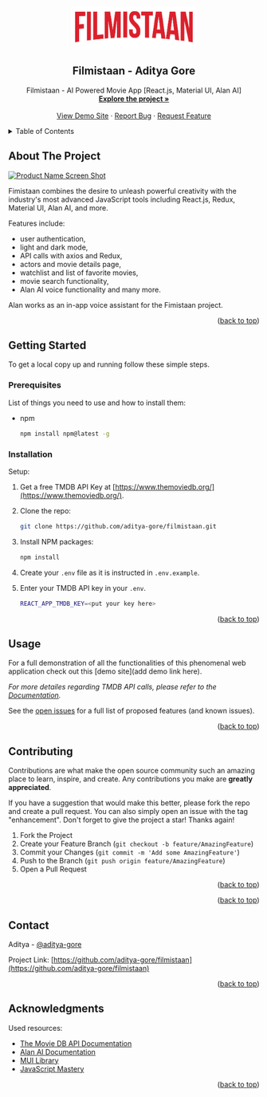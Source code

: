 <div id="top"></div>

<!-- PROJECT [othneildrew] SHIELDS -->

<!-- PROJECT LOGO -->
<br />
<div align="center">
  <a href="https://github.com/aditya-gore/filmistaan">
    <img src="src/assets/logos/redLogo.png" alt="Filmistaan" width="252" height="85">
  </a>

  <h2 align="center">Filmistaan - Aditya Gore</h2>

  <p align="center">
    Filmistaan - AI Powered Movie App [React.js, Material UI, Alan AI]
    <br />
    <a href="https://github.com/aditya-gore/filmistaan"><strong>Explore the project »</strong></a>
    <br />
    <br />
    <a href="https://fimistaan-by-aditya.netlify.app">View Demo Site</a>
    ·
    <a href="https://github.com/aditya-gore/filmistaan/issues">Report Bug</a>
    ·
    <a href="https://github.com/aditya-gore/filmistaan/issues">Request Feature</a>
  </p>
</div>

<!-- TABLE OF CONTENTS -->
<details>
  <summary>Table of Contents</summary>
  <ol>
    <li>
      <a href="#about-the-project">About The Project</a>
    </li>
    <li>
      <a href="#getting-started">Getting Started</a>
      <ul>
        <li><a href="#prerequisites">Prerequisites</a></li>
        <li><a href="#installation">Installation</a></li>
      </ul>
    </li>
    <li><a href="#usage">Usage</a></li>
    <li><a href="#contributing">Contributing</a></li>
    <li><a href="#contact">Contact</a></li>
    <li><a href="#acknowledgments">Acknowledgments</a></li>
  </ol>
</details>

<!-- ABOUT THE PROJECT -->

## About The Project

[![Product Name Screen Shot][product-screenshot]](https://fimistaan-by-aditya.netlify.app)

Fimistaan combines the desire to unleash powerful creativity with the industry's most advanced JavaScript tools including React.js, Redux, Material UI, Alan AI, and more.

Features include:

- user authentication,
- light and dark mode,
- API calls with axios and Redux,
- actors and movie details page,
- watchlist and list of favorite movies,
- movie search functionality,
- Alan AI voice functionality and many more.

Alan works as an in-app voice assistant for the Fimistaan project.

<p align="right">(<a href="#top">back to top</a>)</p>

<!-- GETTING STARTED -->

## Getting Started

To get a local copy up and running follow these simple steps.

### Prerequisites

List of things you need to use and how to install them:

- npm
  ```sh
  npm install npm@latest -g
  ```

### Installation

Setup:

1. Get a free TMDB API Key at [https://www.themoviedb.org/](https://www.themoviedb.org/).
2. Clone the repo:
   ```sh
   git clone https://github.com/aditya-gore/filmistaan.git
   ```
3. Install NPM packages:
   ```sh
   npm install
   ```
4. Create your `.env` file as it is instructed in `.env.example`.
5. Enter your TMDB API key in your `.env`.

   ```sh
   REACT_APP_TMDB_KEY=<put your key here>
   ```

<p align="right">(<a href="#top">back to top</a>)</p>

<!-- USAGE EXAMPLES -->

## Usage

For a full demonstration of all the functionalities of this phenomenal web application check out this [demo site](add demo link here).

_For more detailes regarding TMDB API calls, please refer to the [Documentation](https://developers.themoviedb.org/3/getting-started/introduction)._

See the [open issues](https://github.com/aditya-gore/filmistaan/issues) for a full list of proposed features (and known issues).

<p align="right">(<a href="#top">back to top</a>)</p>

<!-- CONTRIBUTING -->

## Contributing

Contributions are what make the open source community such an amazing place to learn, inspire, and create. Any contributions you make are **greatly appreciated**.

If you have a suggestion that would make this better, please fork the repo and create a pull request. You can also simply open an issue with the tag "enhancement".
Don't forget to give the project a star! Thanks again!

1. Fork the Project
2. Create your Feature Branch (`git checkout -b feature/AmazingFeature`)
3. Commit your Changes (`git commit -m 'Add some AmazingFeature'`)
4. Push to the Branch (`git push origin feature/AmazingFeature`)
5. Open a Pull Request

<p align="right">(<a href="#top">back to top</a>)</p>

<p align="right">(<a href="#top">back to top</a>)</p>

<!-- CONTACT -->

## Contact

Aditya - [@aditya-gore](https://github.com/aditya-gore)

Project Link: [https://github.com/aditya-gore/filmistaan](https://github.com/aditya-gore/filmistaan)

<p align="right">(<a href="#top">back to top</a>)</p>

<!-- ACKNOWLEDGMENTS -->

## Acknowledgments

Used resources:

- [The Movie DB API Documentation](https://developers.themoviedb.org/3/getting-started/introduction)
- [Alan AI Documentation](https://alan.app/docs/)
- [MUI Library](https://mui.com/)
- [JavaScript Mastery](https://www.jsmastery.pro/)

<p align="right">(<a href="#top">back to top</a>)</p>

<!-- MARKDOWN LINKS & IMAGES -->

[product-screenshot]: src/assets/screenshots/Screenshot.png
